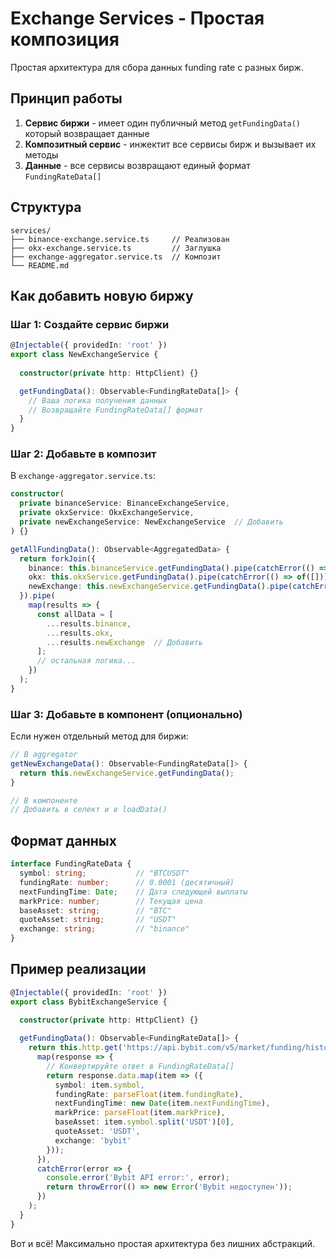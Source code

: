 # Exchange Services - Простая композиция

Простая архитектура для сбора данных funding rate с разных бирж.

## Принцип работы

1. **Сервис биржи** - имеет один публичный метод `getFundingData()` который возвращает данные
2. **Композитный сервис** - инжектит все сервисы бирж и вызывает их методы
3. **Данные** - все сервисы возвращают единый формат `FundingRateData[]`

## Структура

```
services/
├── binance-exchange.service.ts     // Реализован
├── okx-exchange.service.ts         // Заглушка
├── exchange-aggregator.service.ts  // Композит
└── README.md
```

## Как добавить новую биржу

### Шаг 1: Создайте сервис биржи

```typescript
@Injectable({ providedIn: 'root' })
export class NewExchangeService {
  
  constructor(private http: HttpClient) {}

  getFundingData(): Observable<FundingRateData[]> {
    // Ваша логика получения данных
    // Возвращайте FundingRateData[] формат
  }
}
```

### Шаг 2: Добавьте в композит

В `exchange-aggregator.service.ts`:

```typescript
constructor(
  private binanceService: BinanceExchangeService,
  private okxService: OkxExchangeService,
  private newExchangeService: NewExchangeService  // Добавить
) {}

getAllFundingData(): Observable<AggregatedData> {
  return forkJoin({
    binance: this.binanceService.getFundingData().pipe(catchError(() => of([]))),
    okx: this.okxService.getFundingData().pipe(catchError(() => of([]))),
    newExchange: this.newExchangeService.getFundingData().pipe(catchError(() => of([])))  // Добавить
  }).pipe(
    map(results => {
      const allData = [
        ...results.binance,
        ...results.okx,
        ...results.newExchange  // Добавить
      ];
      // остальная логика...
    })
  );
}
```

### Шаг 3: Добавьте в компонент (опционально)

Если нужен отдельный метод для биржи:

```typescript
// В aggregator
getNewExchangeData(): Observable<FundingRateData[]> {
  return this.newExchangeService.getFundingData();
}

// В компоненте
// Добавить в селект и в loadData()
```

## Формат данных

```typescript
interface FundingRateData {
  symbol: string;           // "BTCUSDT"
  fundingRate: number;      // 0.0001 (десятичный)
  nextFundingTime: Date;    // Дата следующей выплаты
  markPrice: number;        // Текущая цена
  baseAsset: string;        // "BTC"
  quoteAsset: string;       // "USDT"
  exchange: string;         // "binance"
}
```

## Пример реализации

```typescript
@Injectable({ providedIn: 'root' })
export class BybitExchangeService {
  
  constructor(private http: HttpClient) {}

  getFundingData(): Observable<FundingRateData[]> {
    return this.http.get('https://api.bybit.com/v5/market/funding/history').pipe(
      map(response => {
        // Конвертируйте ответ в FundingRateData[]
        return response.data.map(item => ({
          symbol: item.symbol,
          fundingRate: parseFloat(item.fundingRate),
          nextFundingTime: new Date(item.nextFundingTime),
          markPrice: parseFloat(item.markPrice),
          baseAsset: item.symbol.split('USDT')[0],
          quoteAsset: 'USDT',
          exchange: 'bybit'
        }));
      }),
      catchError(error => {
        console.error('Bybit API error:', error);
        return throwError(() => new Error('Bybit недоступен'));
      })
    );
  }
}
```

Вот и всё! Максимально простая архитектура без лишних абстракций.
